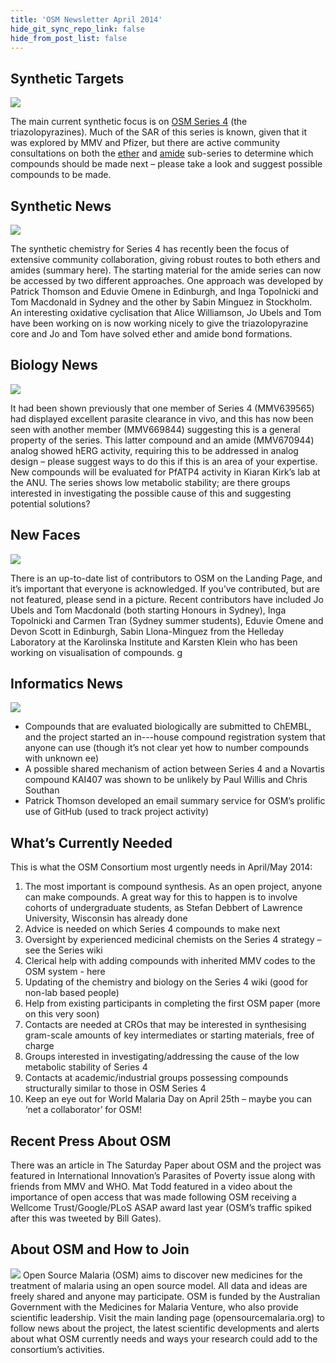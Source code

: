 ```yaml
---
title: 'OSM Newsletter April 2014'
hide_git_sync_repo_link: false
hide_from_post_list: false
---
```


## Synthetic Targets
![](1.jpg)

The main current synthetic focus is on [OSM Series 4](https://openwetware.org/wiki/OpenSourceMalaria:Triazolopyrazine_(TP)_Series) (the triazolopyrazines). Much of the SAR of this series is known, given that it was explored by MMV and Pfizer, but there are active community consultations on both the [ether](http://malaria.ourexperiment.org/the_osm_blog/9601) and [amide](http://malaria.ourexperiment.org/the_osm_blog/9519) sub-series to determine which compounds should be made next – please take a look and suggest possible compounds to be made. 

## Synthetic News
![](2.jpg)

The synthetic chemistry for Series 4 has recently been the focus of extensive community collaboration, giving robust routes to both ethers and amides (summary here). The starting material for the amide series can now be accessed by two different approaches. One approach was developed by Patrick Thomson and Eduvie Omene in Edinburgh, and Inga Topolnicki and Tom Macdonald in Sydney and the other by Sabin Minguez in Stockholm. An interesting oxidative cyclisation that Alice Williamson, Jo Ubels and Tom have been working on is now working nicely to give the triazolopyrazine core and Jo and Tom have solved ether and amide bond formations.  

## Biology News
![](3.jpg)

It had been shown previously that one member of Series 4 (MMV639565) had displayed excellent parasite clearance in vivo, and this has now been seen with another member (MMV669844) suggesting this is a general property of the series. This latter compound and an amide (MMV670944) analog showed hERG activity, requiring this to be addressed in analog design – please suggest ways to do this if this is an area of your expertise. New compounds will be evaluated for PfATP4 activity in Kiaran Kirk’s lab at the ANU. The series shows low metabolic stability; are there groups interested in investigating the possible cause of this and suggesting potential solutions?  

## New Faces
![](4.jpg)

There is an up-to-date list of contributors to OSM on the Landing Page, and it’s important that everyone is acknowledged. If you’ve contributed, but are not featured, please send in a picture. Recent contributors have included Jo Ubels and Tom Macdonald (both starting Honours in Sydney), Inga Topolnicki and Carmen Tran (Sydney summer students), Eduvie Omene and Devon Scott in Edinburgh, Sabin Llona-Minguez from the Helleday Laboratory at the Karolinska Institute and Karsten Klein who has been working on visualisation of compounds. g  

## Informatics News
![](5.jpg)

* Compounds that are evaluated biologically are submitted to ChEMBL, and the project started an in---house compound registration system that anyone can use (though it’s not clear yet how to number compounds with unknown ee)
* A possible shared mechanism of action between Series 4 and a Novartis compound KAI407 was shown to be unlikely by Paul Willis and Chris Southan
* Patrick Thomson developed an email summary service for OSM’s prolific use of GitHub (used to track project activity)  

## What’s Currently Needed

This is what the OSM Consortium most urgently needs in April/May 2014:  

1. The most important is compound synthesis. As an open project, anyone can make compounds. A great way for this to happen is to involve cohorts of undergraduate students, as Stefan Debbert of Lawrence University, Wisconsin has already done  
2. Advice is needed on which Series 4 compounds to make next  
3. Oversight by experienced medicinal chemists on the Series 4 strategy – see the Series wiki  
4. Clerical help with adding compounds with inherited MMV codes to the OSM system - here  
5. Updating of the chemistry and biology on the Series 4 wiki (good for non-lab based people)
6. Help from existing participants in completing the first OSM paper (more on this very soon)  
7. Contacts are needed at CROs that may be interested in synthesising gram-scale amounts of key intermediates or starting materials, free of charge
8. Groups interested in investigating/addressing the cause of the low metabolic stability of Series 4  
9. Contacts at academic/industrial groups possessing compounds structurally similar to those in OSM Series 4  
10. Keep an eye out for World Malaria Day on April 25th – maybe you can ‘net a collaborator’ for OSM!  

## Recent Press About OSM

There was an article in The Saturday Paper about OSM and the project was featured in International Innovation’s Parasites of Poverty issue along with friends from MMV and WHO. Mat Todd featured in a video about the importance of open access that was made following OSM receiving a Wellcome Trust/Google/PLoS ASAP award last year (OSM’s traffic spiked after this was tweeted by Bill Gates).  

## About OSM and How to Join  
![](osm-contributors-2014.jpg) Open Source Malaria (OSM) aims to discover new medicines for the treatment of malaria using an open source model. All data and ideas are freely shared and anyone may participate. OSM is funded by the Australian Government with the Medicines for Malaria Venture, who also provide scientific leadership. Visit the main landing page (opensourcemalaria.org) to follow news about the project, the latest scientific developments and alerts about what OSM currently needs and ways your research could add to the consortium’s activities. 
